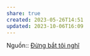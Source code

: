```yaml
---
share: true
created: 2023-05-26T14:51
updated: 2023-10-06T16:09
---
```

Nguồn:: [Đừng bắt tôi nghĩ](%C4%90%E1%BB%ABng%20b%E1%BA%AFt%20t%C3%B4i%20ngh%C4%A9.md#)
